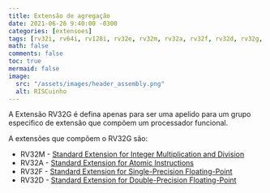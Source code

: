 ```yaml
---
title: Extensão de agregação
date: 2021-06-26 9:40:00 -0300
categories: [extensoes]
tags: [rv32i, rv64i, rv128i, rv32e, rv32m, rv32a, rv32f, rv32d, rv32g, rv32q, rv32c, rv32b, rv32j, rv32t, rv32p, rv32h, rv32s, rv32n,  extensoes, 32bits, 64bits, 128bits, isa]
math: false
comments: false
toc: true
mermaid: false
image:
  src: "/assets/images/header_assembly.png"
  alt: RISCuinho
---
```

A Extensão RV32G é defina apenas para ser uma apelido para um grupo especifico de extensão que compõem um processador funcional. 

A extensões que compõem o RV32G são:

- RV32M - [Standard Extension for Integer Multiplication and Division](/posts/extensao_padrao_multiplicacao_divisao_de_inteiros)
- RV32A - [Standard Extension for Atomic Instructions](/posts/extensao_padrao_instrucoes_atomicas)
- RV32F - [Standard Extension for Single-Precision Floating-Point](/posts/extensao_padrao_single-precision_floating-point)
- RV32D - [Standard Extension for Double-Precision Floating-Point](/posts/extensao_padrao_double-precision_floating-point)

